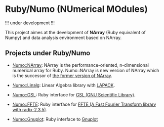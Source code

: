 # Ruby/Numo (NUmerical MOdules)

!!! under development !!!

This project aimes at the development of
**NArray** (Ruby equivalent of Numpy) and
data analysis environment based on NArray.

## Projects under Ruby/Numo

* [Numo::NArray](https://github.com/ruby-numo/narray):
NArray is the performance-oriented, n-dimensional numerical array for Ruby.
Numo::NArray is new version of NArray which is the successor of
[the former version of NArray](https://github.com/masa16/narray).

* [Numo::Linalg](https://github.com/ruby-numo/numo-linalg):
Linear Algebra library with [LAPACK](http://www.netlib.org/lapack/).

* [Numo::GSL](https://github.com/ruby-numo/numo-gsl):
Ruby interface for [GSL (GNU Scientific Library)](http://www.gnu.org/software/gsl/).

* [Numo::FFTE](https://github.com/ruby-numo/numo-ffte):
Ruby interface for [FFTE (A Fast Fourier Transform library with radix-2,3,5)](http://www.ffte.jp/).

* [Numo::Gnuplot](https://github.com/ruby-numo/gnuplot):
Ruby interface to [Gnuplot](http://www.gnuplot.info/)

